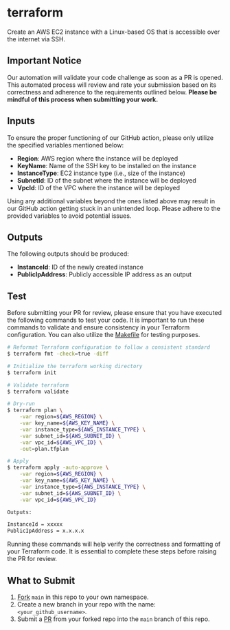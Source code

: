 # terraform

Create an AWS EC2 instance with a Linux-based OS that is accessible over the internet via SSH.

## Important Notice

Our automation will validate your code challenge as soon as a PR is opened. This automated process will review and rate your submission based on its correctness and adherence to the requirements outlined below. **Please be mindful of this process when submitting your work.**

## Inputs

To ensure the proper functioning of our GitHub action, please only utilize the specified variables mentioned below:

- **Region**: AWS region where the instance will be deployed
- **KeyName**: Name of the SSH key to be installed on the instance
- **InstanceType**: EC2 instance type (i.e., size of the instance)
- **SubnetId**: ID of the subnet where the instance will be deployed
- **VpcId**: ID of the VPC where the instance will be deployed

Using any additional variables beyond the ones listed above may result in our GitHub action getting stuck in an unintended loop. Please adhere to the provided variables to avoid potential issues.

## Outputs

The following outputs should be produced:

- **InstanceId**: ID of the newly created instance
- **PublicIpAddress**: Publicly accessible IP address as an output

## Test

Before submitting your PR for review, please ensure that you have executed the following commands to test your code. It is important to run these commands to validate and ensure consistency in your Terraform configuration. You can also utilize the [Makefile](./Makefile) for testing purposes.

```sh
# Reformat Terraform configuration to follow a consistent standard
$ terraform fmt -check=true -diff

# Initialize the terraform working directory
$ terraform init

# Validate terraform
$ terraform validate

# Dry-run
$ terraform plan \
    -var region=${AWS_REGION} \
    -var key_name=${AWS_KEY_NAME} \
    -var instance_type=${AWS_INSTANCE_TYPE} \
    -var subnet_id=${AWS_SUBNET_ID} \
    -var vpc_id=${AWS_VPC_ID} \
    -out=plan.tfplan

# Apply
$ terraform apply -auto-approve \
    -var region=${AWS_REGION} \
    -var key_name=${AWS_KEY_NAME} \
    -var instance_type=${AWS_INSTANCE_TYPE} \
    -var subnet_id=${AWS_SUBNET_ID} \
    -var vpc_id=${AWS_VPC_ID}

Outputs:

InstanceId = xxxxx
PublicIpAddress = x.x.x.x
```

Running these commands will help verify the correctness and formatting of your Terraform code. It is essential to complete these steps before raising the PR for review.

## What to Submit

1. [Fork](https://docs.github.com/en/get-started/quickstart/fork-a-repo) `main` in this repo to your own namespace.
2. Create a new branch in your repo with the name: `<your_github_username>`.
3. Submit a [PR](https://docs.github.com/en/pull-requests/collaborating-with-pull-requests/proposing-changes-to-your-work-with-pull-requests/about-pull-requests) from your forked repo into the `main` branch of this repo.
